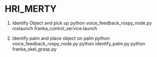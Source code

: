 # HRI_MERTY
1. Identify Object and pick up
python voice_feedback_rospy_node.py
roslaunch franka_control_service.launch

2. Identify palm and place object on palm
python voice_feedback_rospy_node.py
python identify_palm.py
python franka_skel_grasp.py
